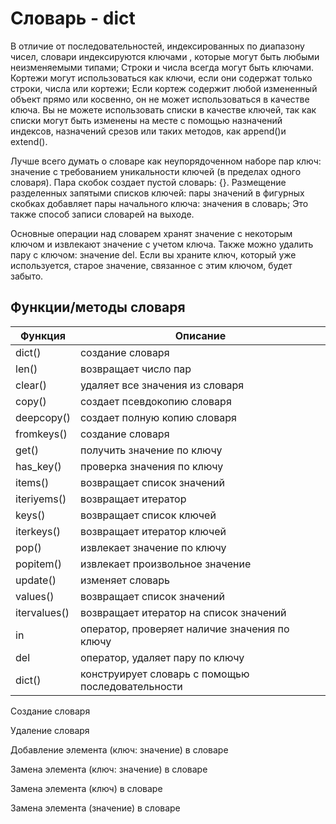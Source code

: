 # Словарь - dict

В отличие от последовательностей, индексированных по диапазону чисел, словари индексируются ключами , которые могут быть любыми неизменяемыми типами; Строки и числа всегда могут быть ключами. Кортежи могут использоваться как ключи, если они содержат только строки, числа или кортежи; Если кортеж содержит любой измененный объект прямо или косвенно, он не может использоваться в качестве ключа. Вы не можете использовать списки в качестве ключей, так как списки могут быть изменены на месте с помощью назначений индексов, назначений срезов или таких методов, как append()и extend().

Лучше всего думать о словаре как неупорядоченном наборе пар ключ: значение с требованием уникальности ключей (в пределах одного словаря). Пара скобок создает пустой словарь: {}. Размещение разделенных запятыми списков ключей: пары значений в фигурных скобках добавляет пары начального ключа: значения в словарь; Это также способ записи словарей на выходе.

Основные операции над словарем хранят значение с некоторым ключом и извлекают значение с учетом ключа. Также можно удалить пару с ключом: значение del. Если вы храните ключ, который уже используется, старое значение, связанное с этим ключом, будет забыто.

## Функции/методы словаря

| Функция      | Описание                                          |
| ------------ | ------------------------------------------------- |
| dict()       | создание словаря                                  |
| len()        | возвращает число пар                              |
| clear()      | удаляет все значения из словаря                   |
| copy()       | создает псевдокопию словаря                       |
| deepcopy()   | создает полную копию словаря                      |
| fromkeys()   | создание словаря                                  |
| get()        | получить значение по ключу                        |
| has\_key()   | проверка значения по ключу                        |
| items()      | возвращает список значений                        |
| iteriyems()  | возвращает итератор                               |
| keys()       | возвращает список ключей                          |
| iterkeys()   | возвращает итератор ключей                        |
| pop()        | извлекает значение по ключу                       |
| popitem()    | извлекает произвольное значение                   |
| update()     | изменяет словарь                                  |
| values()     | возвращает список значений                        |
| itervalues() | возвращает итератор на список значений            |
| in           | оператор, проверяет наличие значения по ключу     |
| del          | оператор, удаляет пару по ключу                   |
| dict()       | конструирует словарь с помощью последовательности |

Создание словаря

Удаление словаря

Добавление элемента (ключ: значение) в словаре

Замена элемента (ключ: значение) в словаре

Замена элемента (ключ) в словаре

Замена элемента (значение) в словаре
